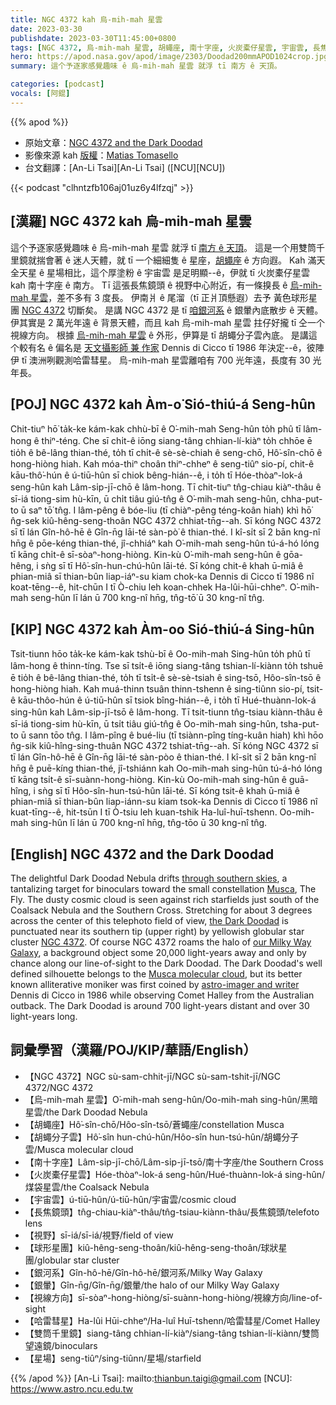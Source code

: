 ```yaml
---
title: NGC 4372 kah 烏-mih-mah 星雲
date: 2023-03-30
publishdate: 2023-03-30T11:45:00+0800
tags: [NGC 4372, 烏-mih-mah 星雲, 胡蠅座, 南十字座, 火炭橐仔星雲, 宇宙雲, 長焦鏡頭, 視野, 球形星團, 銀河系, 視線方向, 胡蠅分子雲, 哈雷彗星, 銀暈, 雙筒千里鏡, 星場]
hero: https://apod.nasa.gov/apod/image/2303/Doodad200mmAPOD1024crop.jpg
summary: 這个予逐家感覺趣味 ê 烏-mih-mah 星雲 就浮 tī 南方 ê 天頂。

categories: [podcast]
vocals: [阿錕]
---
```


{{% apod %}}

- 原始文章：[NGC 4372 and the Dark Doodad](https://apod.nasa.gov/apod/ap230330.html)
- 影像來源 kah [版權][copyright]：[Matias Tomasello](http://www.starhunter.com.ar/)
- 台文翻譯：[An-Li Tsai][An-Li Tsai] ([NCU][NCU])

{{< podcast "clhntzfb106aj01uz6y4lfzqj" >}}

## [漢羅] NGC 4372 kah 烏-mih-mah 星雲
這个予逐家感覺趣味 ê 烏-mih-mah 星雲 就浮 tī [南方 ê 天頂][through southern skies]。
這是一个用雙筒千里鏡就揣會著 ê 迷人天體，就 tī 一个細細隻 ê 星座，[胡蠅座][Musca] ê 方向遐。
Kah 滿天全天星 ê 星場相比，這个厚塗粉 ê 宇宙雲 是足明顯--ê，伊就 tī 火炭橐仔星雲 kah 南十字座 ê 南方。
Tī 這張長焦鏡頭 ê 視野中心附近，有一條搝長 ê [烏-mih-mah 星雲][the Dark Doodad]，差不多有 3 度長。
伊南爿 ê 尾溜（tī 正爿頂懸遐）去予 黃色球形星團 [NGC 4372][NGC 4372] 切斷矣。
是講 NGC 4372 是 tī [咱銀河系][our Milky Way Galaxy] ê 銀暈內底散步 ê 天體。
伊其實是 2 萬光年遠 ê 背景天體，而且 kah 烏-mih-mah 星雲 拄仔好攏 tī 仝一个視線方向。
根據 [烏-mih-mah 星雲][Musca molecular cloud] ê 外形，伊算是 tī 胡蠅分子雲內底。
是講這个較有名 ê 偏名是 [天文攝影師 兼 作家][astro-imager and writer] Dennis di Cicco tī 1986 年決定--ê，彼陣伊 tī 澳洲咧觀測哈雷彗星。
烏-mih-mah 星雲離咱有 700 光年遠，長度有 30 光年長。



## [POJ] NGC 4372 kah Àm-o͘ Sió-thiú-á Seng-hûn
Chit-tiuⁿ hō͘ ta̍k-ke kám-kak chhù-bī ê O͘-mih-mah Seng-hûn to̍h phû tī lâm-hong ê thiⁿ-téng.
Che sī chi̍t-ê iōng siang-tâng chhian-lí-kiàⁿ to̍h chhōe ē tio̍h ê bê-lâng thian-thé, to̍h tī chi̍t-ê sè-sè-chiah ê seng-chō, Hô͘-sîn-chō ê hong-hiòng hiah.
Kah móa-thiⁿ choân thiⁿ-chheⁿ ê seng-tiûⁿ sio-pí, chit-ê kāu-thô͘-hún ê ú-tiū-hûn sī chiok bêng-hián--ê, i to̍h tī Hóe-thòaⁿ-lok-á seng-hûn kah Lâm-si̍p-jī-chō ê lâm-hong.
Tī chit-tiuⁿ tn̂g-chiau kiàⁿ-thâu ê sī-iá tiong-sim hù-kīn, ū chi̍t tiâu giú-tn̂g ê O͘-mih-mah seng-hûn, chha-put-to ū saⁿ tō͘ tn̂g.
I lâm-pêng ê bóe-liu (tī chiàⁿ-pêng téng-koân hiah) khì hō͘ n̂g-sek kiû-hêng-seng-thoân NGC 4372 chhiat-tn̄g--ah.
Sī kóng NGC 4372 sī tī lán Gîn-hô-hē ê Gîn-n̄g lāi-té sàn-pò͘ ê thian-thé.
I kî-si̍t sī 2 bān kng-nî hn̄g ê pōe-kéng thian-thé, jî-chhiáⁿ kah O͘-mih-mah seng-hûn tú-á-hó lóng tī kāng chi̍t-ê sī-sòaⁿ-hong-hiòng.
Kin-kù O͘-mih-mah seng-hûn ê gōa-hêng, i sǹg sī tī Hô͘-sîn-hun-chú-hûn lāi-té.
Sī kóng chit-ê khah ū-miâ ê phian-miâ sī thian-bûn liap-iáⁿ-su kiam chok-ka Dennis di Cicco tī 1986 nî koat-tēng--ê, hit-chūn I tī Ò-chiu leh koan-chhek Ha-lûi-hūi-chheⁿ.
O͘-mih-mah seng-hûn lī lán ū 700 kng-nî hn̄g, tn̂g-tō͘ ū 30 kng-nî tn̂g.


## [KIP] NGC 4372 kah Àm-oo Sió-thiú-á Sing-hûn
Tsit-tiunn hōo ta̍k-ke kám-kak tshù-bī ê Oo-mih-mah Sing-hûn to̍h phû tī lâm-hong ê thinn-tíng.
Tse sī tsi̍t-ê iōng siang-tâng tshian-lí-kiànn to̍h tshuē ē tio̍h ê bê-lâng thian-thé, to̍h tī tsi̍t-ê sè-sè-tsiah ê sing-tsō, Hôo-sîn-tsō ê hong-hiòng hiah.
Kah muá-thinn tsuân thinn-tshenn ê sing-tiûnn sio-pí, tsit-ê kāu-thôo-hún ê ú-tiū-hûn sī tsiok bîng-hián--ê, i to̍h tī Hué-thuànn-lok-á sing-hûn kah Lâm-si̍p-jī-tsō ê lâm-hong.
Tī tsit-tiunn tn̂g-tsiau kiànn-thâu ê sī-iá tiong-sim hù-kīn, ū tsi̍t tiâu giú-tn̂g ê Oo-mih-mah sing-hûn, tsha-put-to ū sann tōo tn̂g.
I lâm-pîng ê bué-liu (tī tsiànn-pîng tíng-kuân hiah) khì hōo n̂g-sik kiû-hîng-sing-thuân NGC 4372 tshiat-tn̄g--ah.
Sī kóng NGC 4372 sī tī lán Gîn-hô-hē ê Gîn-n̄g lāi-té sàn-pòo ê thian-thé.
I kî-si̍t sī 2 bān kng-nî hn̄g ê puē-kíng thian-thé, jî-tshiánn kah Oo-mih-mah sing-hûn tú-á-hó lóng tī kāng tsi̍t-ê sī-suànn-hong-hiòng.
Kin-kù Oo-mih-mah sing-hûn ê guā-hîng, i sǹg sī tī Hôo-sîn-hun-tsú-hûn lāi-té.
Sī kóng tsit-ê khah ū-miâ ê phian-miâ sī thian-bûn liap-iánn-su kiam tsok-ka Dennis di Cicco tī 1986 nî kuat-tīng--ê, hit-tsūn I tī Ò-tsiu leh kuan-tshik Ha-luî-huī-tshenn.
Oo-mih-mah sing-hûn lī lán ū 700 kng-nî hn̄g, tn̂g-tōo ū 30 kng-nî tn̂g.



## [English] NGC 4372 and the Dark Doodad
The delightful Dark Doodad Nebula drifts [through southern skies][through southern skies], a tantalizing target for binoculars toward the small constellation [Musca][Musca], The Fly.
The dusty cosmic cloud is seen against rich starfields just south of the Coalsack Nebula and the Southern Cross.
Stretching for about 3 degrees across the center of this telephoto field of view, [the Dark Doodad][the Dark Doodad] is punctuated near its southern tip (upper right) by yellowish globular star cluster [NGC 4372][NGC 4372].
Of course NGC 4372 roams the halo of [our Milky Way Galaxy][our Milky Way Galaxy], a background object some 20,000 light-years away and only by chance along our line-of-sight to the Dark Doodad.
The Dark Doodad's well defined silhouette belongs to the [Musca molecular cloud][Musca molecular cloud], but its better known alliterative moniker was first coined by [astro-imager and writer][astro-imager and writer] Dennis di Cicco in 1986 while observing Comet Halley from the Australian outback.
The Dark Doodad is around 700 light-years distant and over 30 light-years long.

## 詞彙學習（漢羅/POJ/KIP/華語/English）
- 【NGC 4372】NGC sù-sam-chhit-jī/NGC sù-sam-tshit-jī/NGC 4372/NGC 4372
- 【烏-mih-mah 星雲】O͘-mih-mah seng-hûn/Oo-mih-mah sing-hûn/黑暗星雲/the Dark Doodad Nebula
- 【胡蠅座】Hô͘-sîn-chō/Hôo-sîn-tsō/蒼蠅座/constellation Musca
- 【胡蠅分子雲】Hô͘-sîn hun-chú-hûn/Hôo-sîn hun-tsú-hûn/胡蠅分子雲/Musca molecular cloud
- 【南十字座】Lâm-si̍p-jī-chō/Lâm-si̍p-jī-tsō/南十字座/the Southern Cross
- 【火炭橐仔星雲】Hóe-thòaⁿ-lok-á seng-hûn/Hué-thuànn-lok-á sing-hûn/煤袋星雲/the Coalsack Nebula
- 【宇宙雲】ú-tiū-hûn/ú-tiū-hûn/宇宙雲/cosmic cloud
- 【長焦鏡頭】tn̂g-chiau-kiàⁿ-thâu/tn̂g-tsiau-kiànn-thâu/長焦鏡頭/telefoto lens
- 【視野】sī-iá/sī-iá/視野/field of view
- 【球形星團】kiû-hêng-seng-thoân/kiû-hêng-seng-thoân/球狀星團/globular star cluster
- 【銀河系】Gîn-hô-hē/Gîn-hô-hē/銀河系/Milky Way Galaxy
- 【銀暈】Gîn-n̄g/Gîn-n̄g/銀暈/the halo of our Milky Way Galaxy
- 【視線方向】sī-sòaⁿ-hong-hiòng/sī-suànn-hong-hiòng/視線方向/line-of-sight
- 【哈雷彗星】Ha-lûi Hūi-chheⁿ/Ha-luî Huī-tshenn/哈雷彗星/Comet Halley
- 【雙筒千里鏡】siang-tâng chhian-lí-kiàⁿ/siang-tâng tshian-lí-kiànn/雙筒望遠鏡/binoculars
- 【星場】seng-tiûⁿ/sing-tiûnn/星場/starfield

{{% /apod %}}
[An-Li Tsai]: mailto:thianbun.taigi@gmail.com
[NCU]: https://www.astro.ncu.edu.tw

[copyright]: https://apod.nasa.gov/apod/fap/lib/about_apod.html#srapply
[License]: https://creativecommons.org/licenses/by/2.0/

[through southern skies]:https://apod.nasa.gov/apod/ap210101.html
[Musca]:http://en.wikipedia.org/wiki/Musca
[the Dark Doodad]:https://en.wikipedia.org/wiki/Dark_Doodad_Nebula
[NGC 4372]:http://spider.seds.org/spider/MWGC/n4372.html
[our Milky Way Galaxy]:http://www.nasa.gov/jpl/charting-the-milky-way-from-the-inside-out
[Musca molecular cloud]:http://arxiv.org/abs/1507.03742
[astro-imager and writer]:https://www.minorplanetcenter.net/db_search/show_object?utf8=%E2%9C%93&object_id=dicicco
